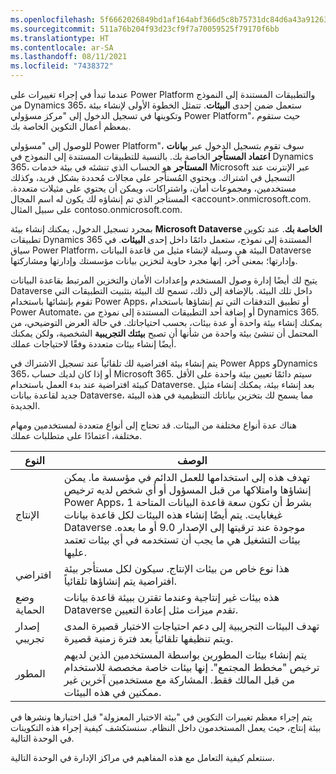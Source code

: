 ```yaml
---
ms.openlocfilehash: 5f6662026849bd1af164abf366d5c8b75731dc84d6a43a91263d94e5f9d5636e
ms.sourcegitcommit: 511a76b204f93d23cf9f7a70059525f79170f6bb
ms.translationtype: HT
ms.contentlocale: ar-SA
ms.lasthandoff: 08/11/2021
ms.locfileid: "7438372"
---
```

عندما تبدأ في إجراء تغييرات على Power Platform والتطبيقات المستندة إلى النموذج من Dynamics 365، ستعمل ضمن إحدى **البيئات**. تتمثل الخطوة الأولى لإنشاء بيئة وتكوينها في تسجيل الدخول إلى "مركز مسؤولي Power Platform"، حيث ستقوم بمعظم أعمال التكوين الخاصة بك.

للوصول إلى "مسؤولي Power Platform"، سوف تقوم بتسجيل الدخول عبر **بيانات اعتماد المستأجر** الخاصة بك. بالنسبة للتطبيقات المستندة إلى النموذج في Dynamics 365، **المستأجر** هو الحساب الذي تنشئه في بيئة خدمات Microsoft عبر الإنترنت عند التسجيل في اشتراك. ويحتوي المُستأجر على مجالات مُحددة بشكل فريد، وكذلك مستخدمين، ومجموعات أمان، واشتراكات، ويمكن أن يحتوي على مثيلات متعددة. المستأجر الذي تم إنشاؤه لك يكون له اسم المجال \<account\>.onmicrosoft.com. على سبيل المثال contoso.onmicrosoft.com.

بمجرد تسجيل الدخول، يمكنك إنشاء بيئة **Microsoft Dataverse الخاصة بك**. عند تكوين تطبيقات Dynamics 365 المستندة إلى نموذج، ستعمل دائمًا داخل إحدى **البيئات**. في سياق Power Platform، البيئة هي وسيلة لإنشاء مثيل من قاعدة البيانات Dataverse وإدارتها؛ بمعنى آخر، إنها مجرد حاوية لتخزين بيانات مؤسستك وإدارتها ومشاركتها.

يتيح لك أيضًا إدارة وصول المستخدم وإعدادات الأمان والتخزين المرتبط بقاعدة البيانات Dataverse داخل تلك البيئة.
بالإضافة إلى ذلك، تسمح لك البيئة بتثبيت التطبيقات التي تقوم بإنشائها باستخدام Power Apps، أو تطبيق التدفقات التي تم إنشاؤها باستخدام Power Automate، أو إضافة أحد التطبيقات المستندة إلى نموذج من Dynamics 365. يمكنك إنشاء بيئة واحدة أو عدة بيئات، بحسب احتياجاتك. في حالة العرض التوضيحي، من المحتمل أن تنشئ بيئة واحدة من شأنها أن تصبح **بيئتك التجريبية** الشخصية، ولكن يمكنك أيضًا إنشاء بيئات متعددة وفقًا لاحتياجات عملك.

يتم إنشاء بيئة افتراضية لك تلقائياً عند تسجيل الاشتراك في Power Apps وDynamics 365، أو إذا كان لديك حساب Microsoft 365.
سيتم دائمًا تعيين بيئة واحدة على الأقل كبيئة افتراضية عند بدء العمل باستخدام Dataverse. بعد إنشاء بيئة، يمكنك إنشاء مثيل جديد لقاعدة بيانات Dataverse، مما يسمح لك بتخزين بياناتك التنظيمية في هذه البيئة الجديدة.

هناك عدة أنواع مختلفة من البيئات. قد تحتاج إلى أنواع متعددة لمستخدمين ومهام مختلفة، اعتمادًا على متطلبات عملك.

| **النوع**   | **الوصف**                                                                                                                                                                                                                                                                                                                                                                                                                      |
|------------|--------------------------------------------------------------------------------------------------------------------------------------------------------------------------------------------------------------------------------------------------------------------------------------------------------------------------------------------------------------------------------------------------------------------------------------|
| الإنتاج | تهدف هذه إلى استخدامها للعمل الدائم في مؤسسة ما. يمكن إنشاؤها وامتلاكها من قبل المسؤول أو أي شخص لديه ترخيص Power Apps، بشرط أن تكون سعة قاعدة البيانات المتاحة 1 غيغابايت. يتم أيضًا إنشاء هذه البيئات لكل قاعدة بيانات Dataverse موجودة عند ترقيتها إلى الإصدار 9.0 أو ما بعده. بيئات التشغيل هي ما يجب أن تستخدمه في أي بيئات تعتمد عليها. |
| افتراضي    | هذا نوع خاص من بيئات الإنتاج. سيكون لكل مستأجر بيئة افتراضية يتم إنشاؤها تلقائياً.                                                                                                                                                                                                                                  |
| وضع الحماية    | هذه بيئات غير إنتاجية وعندما تقترن ببيئة قاعدة بيانات Dataverse تقدم ميزات مثل إعادة التعيين.                                                                                                                                                                                                                                                                                                 |
| إصدار تجريبي      | تهدف البيئات التجريبية إلى دعم احتياجات الاختبار قصيرة المدى ويتم تنظيفها تلقائياً بعد فترة زمنية قصيرة.                                                                                                                                                                                                                                                                                                   |
| المطور  | يتم إنشاء بيئات المطورين بواسطة المستخدمين الذين لديهم ترخيص "مخطط المجتمع". إنها بيئات خاصة مخصصة للاستخدام من قبل المالك فقط. المشاركة مع مستخدمين آخرين غير ممكنين في هذه البيئات.                                                                                                                                                                                                                       |

يتم إجراء معظم تغييرات التكوين في "بيئة الاختبار المعزولة" قبل اختبارها ونشرها في بيئة إنتاج، حيث يعمل المستخدمون داخل النظام. سنستكشف كيفية إجراء هذه التكوينات في الوحدة التالية.

سنتعلم كيفية التعامل مع هذه المفاهيم في مراكز الإدارة في الوحدة التالية.
